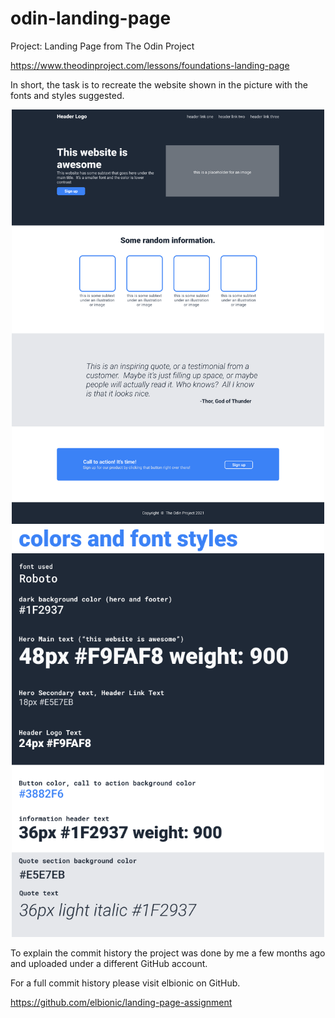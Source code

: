 # odin-landing-page

Project: Landing Page from The Odin Project

https://www.theodinproject.com/lessons/foundations-landing-page

In short, the task is to recreate the website shown in the picture with the fonts and styles suggested.

<p float="left" align="center">
  <img alt="landing page image from Odin" src="images/01.png" width="500"/>
  <img alt="fonts and colors from Odin" src="images/02.png" width="500"/> 
</p>

To explain the commit history the project was done by me a few months ago and uploaded under a different GitHub account.

For a full commit history please visit elbionic on GitHub.

https://github.com/elbionic/landing-page-assignment




